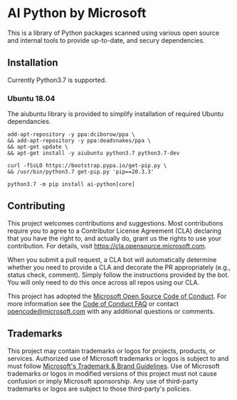 # AI Python by Microsoft

This is a library of Python packages scanned using various open source and internal tools to provide up-to-date, and secury dependencies.  

## Installation
Currently Python3.7 is supported.

### Ubuntu 18.04
The aiubuntu library is provided to simplify installation of required Ubuntu dependancies.

```shell
add-apt-repository -y ppa:dciborow/ppa \
&& add-apt-repository -y ppa:deadsnakes/ppa \
&& apt-get update \
&& apt-get install -y aiubuntu python3.7 python3.7-dev

curl -fSsLO https://bootstrap.pypa.io/get-pip.py \
&& /usr/bin/python3.7 get-pip.py 'pip==20.3.3'

python3.7 -m pip install ai-python[core]
```

## Contributing

This project welcomes contributions and suggestions.  Most contributions require you to agree to a
Contributor License Agreement (CLA) declaring that you have the right to, and actually do, grant us
the rights to use your contribution. For details, visit https://cla.opensource.microsoft.com.

When you submit a pull request, a CLA bot will automatically determine whether you need to provide
a CLA and decorate the PR appropriately (e.g., status check, comment). Simply follow the instructions
provided by the bot. You will only need to do this once across all repos using our CLA.

This project has adopted the [Microsoft Open Source Code of Conduct](https://opensource.microsoft.com/codeofconduct/).
For more information see the [Code of Conduct FAQ](https://opensource.microsoft.com/codeofconduct/faq/) or
contact [opencode@microsoft.com](mailto:opencode@microsoft.com) with any additional questions or comments.

## Trademarks

This project may contain trademarks or logos for projects, products, or services. Authorized use of Microsoft 
trademarks or logos is subject to and must follow 
[Microsoft's Trademark & Brand Guidelines](https://www.microsoft.com/en-us/legal/intellectualproperty/trademarks/usage/general).
Use of Microsoft trademarks or logos in modified versions of this project must not cause confusion or imply Microsoft sponsorship.
Any use of third-party trademarks or logos are subject to those third-party's policies.
